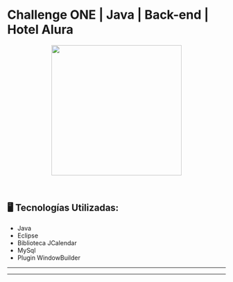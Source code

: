 # Challenge ONE | Java | Back-end | Hotel Alura

<p align="center" >
     <img width="300" heigth="300" src="https://user-images.githubusercontent.com/91544872/189419040-c093db78-c970-4960-8aca-ffcc11f7ffaf.png">
</p>



</br>

## 🖥️ Tecnologías Utilizadas:

- Java
- Eclipse
- Biblioteca JCalendar
- MySql
- Plugin WindowBuilder </br>

---

---



